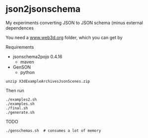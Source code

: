 # json2jsonschema
My experiments converting JSON to JSON schema (minus external dependences

You need a www.web3d.org folder, which you can get by

Requirements 

* jsonschema2pojo 0.4.16
	* maven
* GenSON
	* python

```
unzip X3dExampleArchivesJsonScenes.zip
```

Then run

```
./examples2.sh
./examples.sh
./final.sh
./generate.sh
```

TODO
```
./genschemas.sh  # consumes a lot of memory
```

